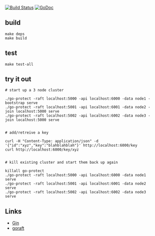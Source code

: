 [![Build Status](https://travis-ci.org/benschw/go-protect.svg)](https://travis-ci.org/benschw/go-protect)
[![GoDoc](http://godoc.org/github.com/benschw/go-protect?status.png)](http://godoc.org/github.com/benschw/go-protect)

## build
	make deps
	make build

## test
	make test-all

## try it out
	# start up a 3 node cluster

	./go-protect -raft localhost:5000 -api localhost:6000 -data node1 -bootstrap serve
	./go-protect -raft localhost:5001 -api localhost:6001 -data node2 -join localhost:5000 serve
	./go-protect -raft localhost:5002 -api localhost:6002 -data node3 -join localhost:5000 serve


	# add/retreive a key

	curl -H "Content-Type: application/json" -d '{"id":"xyz","key":"blahblahblah"}' http://localhost:6000/key
	curl http://localhost:6000/key/xyz


	# kill existing cluster and start them back up again

	killall go-protect
	./go-protect -raft localhost:5000 -api localhost:6000 -data node1 serve
	./go-protect -raft localhost:5001 -api localhost:6001 -data node2 serve
	./go-protect -raft localhost:5002 -api localhost:6002 -data node3 serve


## Links
- [Gin](http://gin-gonic.github.io/gin/)
- [goraft](https://github.com/goraft/raftd)
